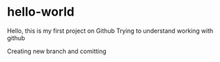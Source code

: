 # hello-world

Hello, this is my first project on Github
Trying to understand working with github

Creating new branch and comitting 
